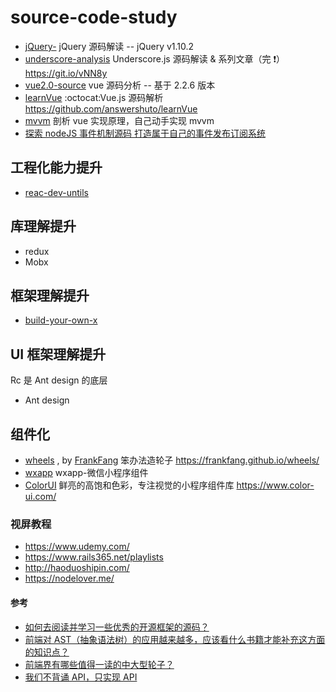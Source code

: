 # source-code-study

- [jQuery-](https://github.com/chokcoco/jQuery-) jQuery 源码解读 -- jQuery v1.10.2
- [underscore-analysis](https://github.com/anzichi/underscore-analysis) Underscore.js 源码解读 & 系列文章（完 ❗️） https://git.io/vNN8y
- [vue2.0-source](https://github.com/liutao/vue2.0-source) vue 源码分析 -- 基于 2.2.6 版本
- [learnVue](https://github.com/answershuto/learnVue) :octocat:Vue.js 源码解析 https://github.com/answershuto/learnVue
- [mvvm](https://github.com/DMQ/mvvm) 剖析 vue 实现原理，自己动手实现 mvvm
- [探索 nodeJS 事件机制源码 打造属于自己的事件发布订阅系统](https://zhuanlan.zhihu.com/p/26300877)

## 工程化能力提升

- [reac-dev-untils](https://github.com/facebook/create-react-app/tree/next/packages/react-dev-utils)

## 库理解提升

- redux
- Mobx

## 框架理解提升

- [build-your-own-x](https://github.com/danistefanovic/build-your-own-x)

## UI 框架理解提升

Rc 是 Ant design 的底层

- Ant design

## 组件化

- [wheels](https://github.com/FrankFang/wheels) , by [FrankFang](https://github.com/FrankFang/wheels) 笨办法造轮子 https://frankfang.github.io/wheels/
- [wxapp](https://github.com/youzouzou/wxapp) wxapp-微信小程序组件
- [ColorUI](https://github.com/weilanwl/ColorUI) 鲜亮的高饱和色彩，专注视觉的小程序组件库 https://www.color-ui.com/

### 视屏教程

- https://www.udemy.com/
- https://www.rails365.net/playlists
- http://haoduoshipin.com/
- https://nodelover.me/

#### 参考

- [如何去阅读并学习一些优秀的开源框架的源码？](https://www.zhihu.com/question/26766601/answer/101005467)
- [前端对 AST（抽象语法树）的应用越来越多，应该看什么书籍才能补充这方面的知识点？](https://www.zhihu.com/question/268622554/answer/384881779)
- [前端界有哪些值得一读的中大型轮子？](https://www.zhihu.com/question/277068649)
- [我们不背诵 API，只实现 API](https://juejin.im/post/5ce7cc2c6fb9a07ecb0b8352)
